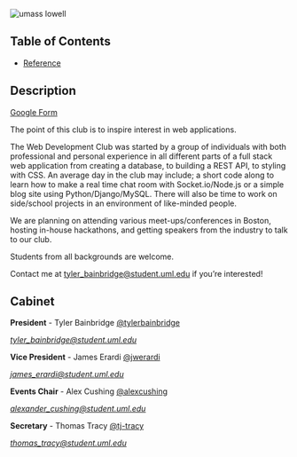 ![umass lowell][logo]

## Table of Contents
* [Reference](./Reference.md)

## Description

[Google Form](http://bit.ly/2kJ9jYl)

The point of this club is to inspire interest in web applications.

The Web Development Club was started by a group of individuals with both professional and personal experience in all different parts of a full stack web application from creating a database, to building a REST API, to styling with CSS. An average day in the club may include; a short code along to learn how to make a real time chat room with Socket.io/Node.js or a simple blog site using Python/Django/MySQL. There will also be time to work on side/school projects in an environment of like-minded people.

We are planning on attending various meet-ups/conferences in Boston, hosting in-house hackathons, and getting speakers from the industry to talk to our club.

Students from all backgrounds are welcome.

Contact me at tyler_bainbridge@student.uml.edu if you’re interested!

## Cabinet

**President** - Tyler Bainbridge
[@tylerbainbridge](https://github.com/tylerjbainbridge)

*tyler_bainbridge@student.uml.edu*

**Vice President** - James Erardi
[@jwerardi](https://github.com/jwerardi)

*james_erardi@student.uml.edu*

**Events Chair** - Alex Cushing
[@alexcushing](https://github.com/alexcushing)

*alexander_cushing@student.uml.edu*

**Secretary** - Thomas Tracy
[@tj-tracy](https://github.com/tj-tracy)

*thomas_tracy@student.uml.edu*

[logo]: http://i.imgur.com/ouemTLbt.png
